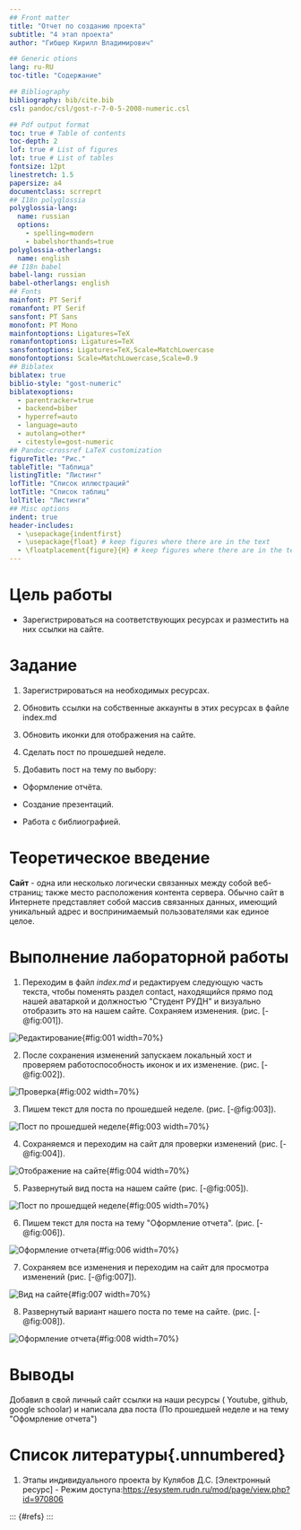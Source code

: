 ```yaml
---
## Front matter
title: "Отчет по созданию проекта"
subtitle: "4 этап проекта"
author: "Гибшер Кирилл Владимирович"

## Generic otions
lang: ru-RU
toc-title: "Содержание"

## Bibliography
bibliography: bib/cite.bib
csl: pandoc/csl/gost-r-7-0-5-2008-numeric.csl

## Pdf output format
toc: true # Table of contents
toc-depth: 2
lof: true # List of figures
lot: true # List of tables
fontsize: 12pt
linestretch: 1.5
papersize: a4
documentclass: scrreprt
## I18n polyglossia
polyglossia-lang:
  name: russian
  options:
	- spelling=modern
	- babelshorthands=true
polyglossia-otherlangs:
  name: english
## I18n babel
babel-lang: russian
babel-otherlangs: english
## Fonts
mainfont: PT Serif
romanfont: PT Serif
sansfont: PT Sans
monofont: PT Mono
mainfontoptions: Ligatures=TeX
romanfontoptions: Ligatures=TeX
sansfontoptions: Ligatures=TeX,Scale=MatchLowercase
monofontoptions: Scale=MatchLowercase,Scale=0.9
## Biblatex
biblatex: true
biblio-style: "gost-numeric"
biblatexoptions:
  - parentracker=true
  - backend=biber
  - hyperref=auto
  - language=auto
  - autolang=other*
  - citestyle=gost-numeric
## Pandoc-crossref LaTeX customization
figureTitle: "Рис."
tableTitle: "Таблица"
listingTitle: "Листинг"
lofTitle: "Список иллюстраций"
lotTitle: "Список таблиц"
lolTitle: "Листинги"
## Misc options
indent: true
header-includes:
  - \usepackage{indentfirst}
  - \usepackage{float} # keep figures where there are in the text
  - \floatplacement{figure}{H} # keep figures where there are in the text
---
```



# Цель работы

- Зарегистрироваться на соответствующих ресурсах и разместить на них ссылки на сайте.

# Задание

1. Зарегистрироваться на необходимых ресурсах.

2. Обновить ссылки на собственные аккаунты в этих ресурсах в файле index.md 

3. Обновить иконки для отображения на сайте. 

4. Сделать пост по прошедшей неделе.

5. Добавить пост на тему по выбору:

- Оформление отчёта.

- Создание презентаций.

- Работа с библиографией.


# Теоретическое введение

**Сайт** - одна или несколько логически связанных между собой веб-страниц; также место расположения контента сервера. Обычно сайт в Интернете представляет собой массив связанных данных, имеющий уникальный адрес и воспринимаемый пользователями как единое целое.



# Выполнение лабораторной работы

1. Переходим в файл _index.md_ и редактируем следующую часть текста, чтобы поменять раздел contact, находящийся прямо под нашей аватаркой и должностью "Студент РУДН"  и визуально отобразить это на нашем сайте. Сохраняем изменения. (рис. [-@fig:001]).

![Редактирование](image/1.jpg){#fig:001 width=70%}

2. После сохранения изменений запускаем локальный хост и проверяем работоспособность иконок и их изменение. (рис. [-@fig:002]).

![Проверка](image/2.jpg){#fig:002 width=70%}

3. Пишем текст для поста по прошедшей неделе. (рис. [-@fig:003]).

![Пост по прошедшей неделе](image/3.jpg){#fig:003 width=70%}

4. Сохраняемся и переходим на сайт для проверки изменений (рис. [-@fig:004]).

![Отображение на сайте](image/4.jpg){#fig:004 width=70%}	

5. Развернутый вид поста на нашем сайте (рис. [-@fig:005]).

![Пост по прошедщей неделе](image/5.jpg){#fig:005 width=70%}


6. Пишем текст для поста на тему "Оформление отчета". (рис. [-@fig:006]).

![Оформление отчета](image/6.jpg){#fig:006 width=70%}

7. Сохраняем все изменения и переходим на сайт для просмотра изменений (рис. [-@fig:007]).

![Вид на сайте](image/7.jpg){#fig:007 width=70%}

8. Развернутый вариант нашего поста по теме на сайте. (рис. [-@fig:008]).

![Оформление отчета](image/8.jpg){#fig:008 width=70%}






# Выводы

Добавил в свой личный сайт ссылки на наши ресурсы ( Youtube, github, google schoolar) и написала два поста (По прошедшей неделе и  на тему "Офомрление отчета") 

# Список литературы{.unnumbered}

1. Этапы индивидуального проекта by Кулябов Д.С. [Электронный ресурс] - Режим доступа:https://esystem.rudn.ru/mod/page/view.php?id=970806




::: {#refs}
:::
